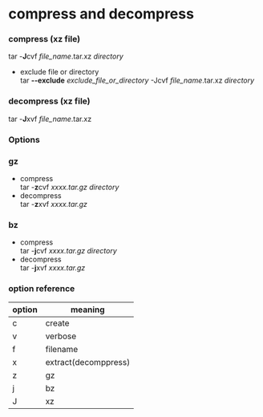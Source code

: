 # compress and decompress #  
### compress (xz file) ###  
tar -**J**cvf *file_name*.tar.xz *directory*  
- exclude file or directory  
tar **--exclude** *exclude_file_or_directory* -Jcvf *file_name*.tar.xz *directory*  

### decompress (xz file) ###  
tar -**J**xvf *file_name*.tar.xz  

### Options ###
### gz ###
- compress  
tar -**z**cvf *xxxx.tar.gz* *directory*
- decompress  
tar -**z**xvf *xxxx.tar.gz*

### bz ###
- compress  
tar -**j**cvf *xxxx.tar.gz* *directory*
- decompress  
tar -**j**xvf *xxxx.tar.gz*

### option reference ###
| option | meaning |
----|---- 
| c | create |
| v | verbose |
| f | filename |
| x | extract(decomppress) |
| z | gz |
| j | bz |
| J | xz |
